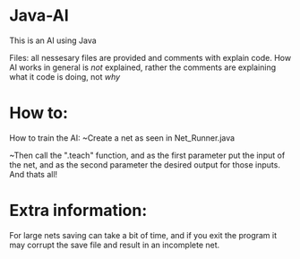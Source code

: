 # Java-AI
This is an AI using Java

Files: all nessesary files are provided and comments with explain code. 
How AI works in general is *not* explained, rather the comments are explaining what it code is doing, not *why*
 
# How to:
How to train the AI:
 ~Create a net as seen in Net_Runner.java
 
 ~Then call the ".teach" function, and as the first parameter put the input of the net, and as the second parameter the desired output for those inputs. And thats all!
 
 
# Extra information:
For large nets saving can take a bit of time, and if you exit the program it may corrupt the save file and result in an incomplete net.
